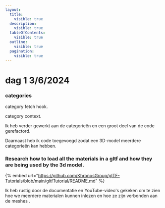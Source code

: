 ```yaml
---
layout:
  title:
    visible: true
  description:
    visible: true
  tableOfContents:
    visible: true
  outline:
    visible: true
  pagination:
    visible: true
---
```


# dag 1 3/6/2024

###

### categories

category fetch hook.&#x20;

category context.

Ik heb verder gewerkt aan de categorieën en een groot deel van de code gerefactord.&#x20;

Daarnaast heb ik code toegevoegd zodat een 3D-model meerdere categorieën kan hebben.



### Research  how to load all the materials in a gltf and how they are being used by the 3d model.

{% embed url="https://github.com/KhronosGroup/glTF-Tutorials/blob/main/gltfTutorial/README.md" %}

Ik heb rustig door de documentatie en YouTube-video's gekeken om te zien hoe we meerdere materialen kunnen inlezen en hoe ze zijn verbonden aan de meshes .&#x20;



